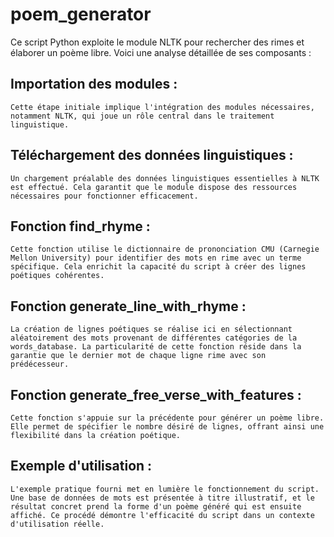 # poem_generator
Ce script Python exploite le module NLTK pour rechercher des rimes et élaborer un poème libre. Voici une analyse détaillée de ses composants :

## Importation des modules : 
    Cette étape initiale implique l'intégration des modules nécessaires, notamment NLTK, qui joue un rôle central dans le traitement linguistique.

## Téléchargement des données linguistiques : 
    Un chargement préalable des données linguistiques essentielles à NLTK est effectué. Cela garantit que le module dispose des ressources nécessaires pour fonctionner efficacement.

## Fonction find_rhyme : 
    Cette fonction utilise le dictionnaire de prononciation CMU (Carnegie Mellon University) pour identifier des mots en rime avec un terme spécifique. Cela enrichit la capacité du script à créer des lignes poétiques cohérentes.

## Fonction generate_line_with_rhyme : 
    La création de lignes poétiques se réalise ici en sélectionnant aléatoirement des mots provenant de différentes catégories de la words_database. La particularité de cette fonction réside dans la garantie que le dernier mot de chaque ligne rime avec son prédécesseur.

## Fonction generate_free_verse_with_features : 
    Cette fonction s'appuie sur la précédente pour générer un poème libre. Elle permet de spécifier le nombre désiré de lignes, offrant ainsi une flexibilité dans la création poétique.

## Exemple d'utilisation : 
    L'exemple pratique fourni met en lumière le fonctionnement du script. Une base de données de mots est présentée à titre illustratif, et le résultat concret prend la forme d'un poème généré qui est ensuite affiché. Ce procédé démontre l'efficacité du script dans un contexte d'utilisation réelle.